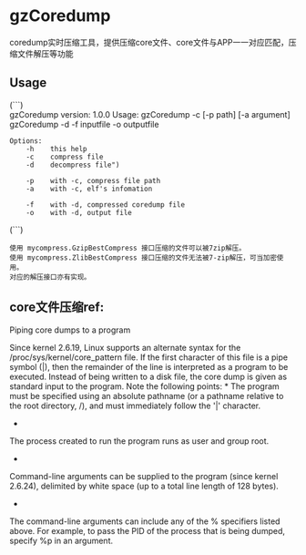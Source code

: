 # gzCoredump
coredump实时压缩工具，提供压缩core文件、core文件与APP一一对应匹配，压缩文件解压等功能

## Usage
(```)	
	gzCoredump version: 1.0.0
	Usage:
	gzCoredump -c [-p path] [-a argument]
	gzCoredump -d -f inputfile -o outputfile
	
	Options:
		-h    this help
		-c    compress file
		-d    decompress file")

		-p    with -c, compress file path
		-a    with -c, elf's infomation

		-f    with -d, compressed coredump file
		-o    with -d, output file
(```)
	
	使用 mycompress.GzipBestCompress 接口压缩的文件可以被7zip解压。
	使用 mycompress.ZlibBestCompress 接口压缩的文件无法被7-zip解压，可当加密使用。
	对应的解压接口亦有实现。

## core文件压缩ref:

Piping core dumps to a program

Since kernel 2.6.19, Linux supports an alternate syntax for the /proc/sys/kernel/core_pattern file. If the first character of this file is a pipe symbol (|), then the remainder of the line is interpreted as a program to be executed. Instead of being written to a disk file, the core dump is given as standard input to the program. Note the following points:
*
The program must be specified using an absolute pathname (or a pathname relative to the root directory, /), and must immediately follow the '|' character.

*

The process created to run the program runs as user and group root.

*

Command-line arguments can be supplied to the program (since kernel 2.6.24), delimited by white space (up to a total line length of 128 bytes).

*

The command-line arguments can include any of the % specifiers listed above. For example, to pass the PID of the process that is being dumped, specify %p in an argument.

